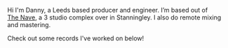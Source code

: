 Hi I'm Danny, a Leeds based producer and engineer. I’m based out of\
 <a href="https://www.navestudios.com/studios">The Nave</a>, a 3 studio complex over in Stanningley. I also do remote mixing and mastering. 



Check out some records I've worked on below!
